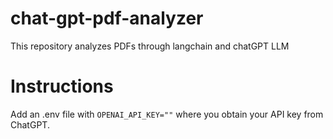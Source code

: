 # chat-gpt-pdf-analyzer
This repository analyzes PDFs through langchain and chatGPT LLM

# Instructions
Add an .env file with `OPENAI_API_KEY=""` where you obtain your API key from ChatGPT.

